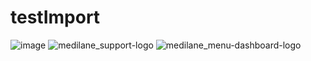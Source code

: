 # testImport
![image](https://github.com/vovajr11/testImport/assets/41735477/d6e7e6e9-3983-47f1-89cd-fee49ca7f801)
![medilane_support-logo](https://github.com/vovajr11/testImport/assets/41735477/8f6ff2bd-b0ae-4bf1-b273-b8261c8e0487)
![medilane_menu-dashboard-logo](https://github.com/vovajr11/testImport/assets/41735477/ee5cce32-aa61-41dd-98a5-0f54ec73a842)
